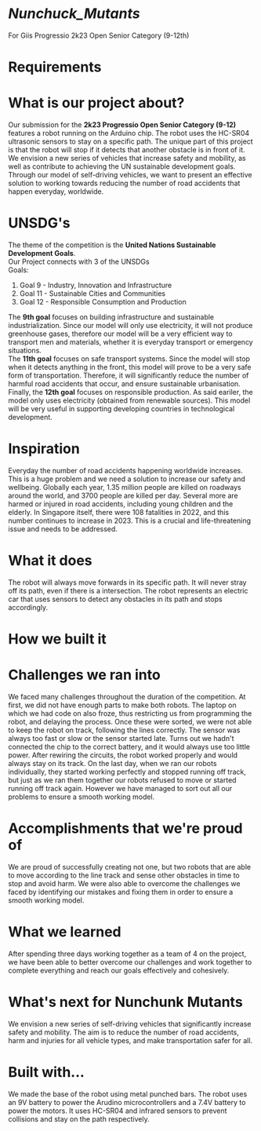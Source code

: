 <h1><i><b>Nunchuck_Mutants</b></i></h1>
For Giis Progressio 2k23 Open Senior Category (9-12th) <br>
<h1>Requirements</h1>
<h1>What is our project about?</h1>
Our submission for the <b>2k23 Progressio Open Senior Category (9-12)</b>  features a robot running on the Arduino chip. The robot uses the HC-SR04 ultrasonic sensors to stay on a specific path. The unique part of this project is that the robot will stop if it detects that another obstacle is in front of it.<br>
We envision a new series of vehicles that increase safety and mobility, as well as contribute to achieving the UN sustainable development goals. Through our model of self-driving vehicles, we want to present an effective solution to working towards reducing the number of road accidents that happen everyday, worldwide.
<h1>UNSDG's</h1>
The theme of the competition is the <b>United Nations Sustainable Development Goals</b>. <br>
Our Project connects with 3 of the UNSDGs<br>
Goals:
<ol>
<li>Goal 9 - Industry, Innovation and Infrastructure</li>
<li>Goal 11 - Sustainable Cities and Communities</li>
<li>Goal 12 - Responsible Consumption and Production</li>
</ol>
The <b>9th goal</b> focuses on building infrastructure and sustainable industrialization. Since our model will only use electricity, it will not produce greenhouse gases, therefore our model will be a very efficient way to transport men and materials, whether it is everyday transport or emergency situations.<br>
The <b>11th goal</b> focuses on safe transport systems. Since the model will stop when it detects anything in the front, this model will prove to be a very safe form of transportation. Therefore, it will significantly reduce the number of harmful road accidents that occur, and ensure sustainable urbanisation. <br>
Finally, the <b>12th goal</b> focuses on responsible production. As said eariler, the model only uses electricity (obtained from renewable sources). This model will be very useful in supporting developing countries in technological development.  

<h1>Inspiration</h1>
Everyday the number of road accidents happening worldwide increases. This is a huge problem and we need a solution to increase our safety and wellbeing. Globally each year, 1.35 million people are killed on roadways around the world, and 3700 people are killed per day. Several more are harmed or injured in road accidents, including young children and the elderly. In Singapore itself, there were 108 fatalities in 2022, and this number continues to increase in 2023. This is a crucial and life-threatening issue and needs to be addressed.

<h1>What it does</h1>
The robot will always move forwards in its specific path. It will never stray off its path, even if there is a intersection. The robot represents an electric car that uses sensors to detect any obstacles in its path and stops accordingly. 

<h1>How we built it</h1>

<h1>Challenges we ran into</h1>
We faced many challenges throughout the duration of the competition. At first, we did not have enough parts to make both robots. The laptop on which we had code on also froze, thus restricting us from programming the robot, and delaying the process. Once these were sorted, we were not able to keep the robot on track, following the lines correctly. The sensor was always too fast or slow or the sensor started late. Turns out we hadn't connected the chip to the correct battery, and it would always use too little power. After rewiring the circuits, the robot worked properly and would always stay on its track. On the last day, when we ran our robots individually, they started working perfectly and stopped running off track, but just as we ran them together our robots refused to move or started running off track again. However we have managed to sort out all our problems to ensure a smooth working model.

<h1>Accomplishments that we're proud of</h1>
We are proud of successfully creating not one, but two robots that are able to move according to the line track and sense other obstacles in time to stop and avoid harm. We were also able to overcome the challenges we faced by identifying our mistakes and fixing them in order to ensure a smooth working model.

<h1>What we learned</h1>
After spending three days working together as a team of 4 on the project, we have been able to better overcome our challenges and work together to complete everything and reach our goals effectively and cohesively. 

<h1>What's next for Nunchunk Mutants</h1>
We envision a new series of self-driving vehicles that significantly increase safety and mobility. The aim is to reduce the number of road accidents, harm and injuries for all vehicle types, and make transportation safer for all.

<h1>Built with...</h1>
We made the base of the robot using metal punched bars. The robot uses an 9V battery to power the Arudino microcontrollers and a 7.4V battery to power the motors. It uses HC-SR04 and infrared sensors to prevent collisions and stay on the path respectively.
